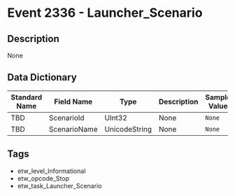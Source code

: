 # Event 2336 - Launcher_Scenario

## Description
None

## Data Dictionary
|Standard Name|Field Name|Type|Description|Sample Value|
|---|---|---|---|---|
|TBD|ScenarioId|UInt32|None|`None`|
|TBD|ScenarioName|UnicodeString|None|`None`|

## Tags
* etw_level_Informational
* etw_opcode_Stop
* etw_task_Launcher_Scenario